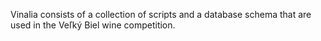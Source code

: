 Vinalia consists of a collection of scripts and a database schema that are used in the Veľký Biel  wine competition.